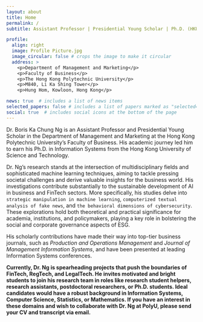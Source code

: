 ```yaml
---
layout: about
title: Home
permalink: /
subtitle: Assistant Professor | Presidential Young Scholar | Ph.D. (HKUST)

profile:
  align: right
  image: Profile Picture.jpg
  image_circular: false # crops the image to make it circular
  address: >
    <p>Department of Management and Marketing</p>
    <p>Faculty of Business</p>
    <p>The Hong Kong Polytechnic University</p>
    <p>M840, Li Ka Shing Tower</p>
    <p>Hung Hom, Kowloon, Hong Kong</p>

news: true  # includes a list of news items
selected_papers: false # includes a list of papers marked as "selected={true}"
social: true  # includes social icons at the bottom of the page
---
```


Dr. Boris Ka Chung Ng is an Assistant Professor and Presidential Young Scholar in the Department of Management and Marketing at the Hong Kong Polytechnic University’s Faculty of Business. His academic journey led him to earn his Ph.D. in Information Systems from the Hong Kong University of Science and Technology.

Dr. Ng’s research stands at the intersection of multidisciplinary fields and sophisticated machine learning techniques, aiming to tackle pressing societal challenges and derive valuable insights for the business world. His investigations contribute substantially to the sustainable development of AI in business and FinTech sectors. More specifically, his studies delve into `strategic manipulation in machine learning`, `computerized textual analysis of fake news`, and `the behavioral dimensions of cybersecurity`. These explorations hold both theoretical and practical significance for academia, institutions, and policymakers, playing a key role in bolstering the social and corporate governance aspects of ESG.

His scholarly contributions have made their way into top-tier business journals, such as <i>Production and Operations Management</i> and <i>Journal of Management Information Systems</i>, and have been presented at leading Information Systems conferences.

<strong>Currently, Dr. Ng is spearheading projects that push the boundaries of FinTech, RegTech, and LegalTech. He invites motivated and bright students to join his research team in roles like research student helpers, research assistants, postdoctoral researchers, or Ph.D. students. Ideal candidates would have a robust background in Information Systems, Computer Science, Statistics, or Mathematics. If you have an interest in these domains and wish to collaborate with Dr. Ng at PolyU, please send your CV and transcript via email.</strong>

